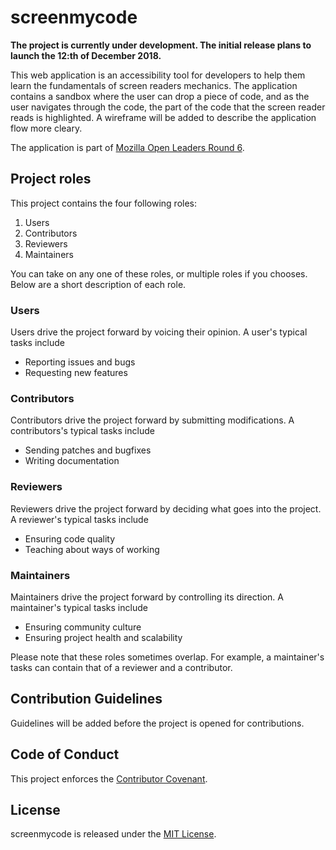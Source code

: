 # screenmycode

**The project is currently under development. The initial release plans to launch the 12:th of December 2018.**

This web application is an accessibility tool for developers to help them learn the fundamentals of screen readers mechanics. The application contains a sandbox where the user can drop a piece of code, and as the user navigates through the code, the part of the code that the screen reader reads is highlighted. A wireframe will be added to describe the application flow more cleary.

The application is part of [Mozilla Open Leaders Round 6](https://foundation.mozilla.org/en/opportunity/mozilla-open-leaders/).

## Project roles
This project contains the four following roles:

1. Users
2. Contributors
3. Reviewers
4. Maintainers

You can take on any one of these roles, or multiple roles if you chooses. Below are a short description of each role.

### Users
Users drive the project forward by voicing their opinion. A user's typical tasks include
* Reporting issues and bugs
* Requesting new features

### Contributors
Contributors drive the project forward by submitting modifications. A contributors's typical tasks include
* Sending patches and bugfixes
* Writing documentation

### Reviewers
Reviewers drive the project forward by deciding what goes into the project. A reviewer's typical tasks include
* Ensuring code quality
* Teaching about ways of working

### Maintainers
Maintainers drive the project forward by controlling its direction. A maintainer's typical tasks include
* Ensuring community culture
* Ensuring project health and scalability

Please note that these roles sometimes overlap. For example, a maintainer's tasks can contain that of a reviewer and a contributor.

## Contribution Guidelines
Guidelines will be added before the project is opened for contributions.

## Code of Conduct
This project enforces the [Contributor Covenant](CODE_OF_CONDUCT.md).

## License
screenmycode is released under the [MIT License](LICENSE).
